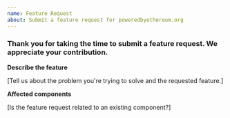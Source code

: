 ```yaml
---
name: Feature Request
about: Submit a feature request for poweredbyethereum.org
---
```


### Thank you for taking the time to submit a feature request. We appreciate your contribution.

**Describe the feature**

[Tell us about the problem you're trying to solve and the requested feature.]


**Affected components**

[Is the feature request related to an existing component?]